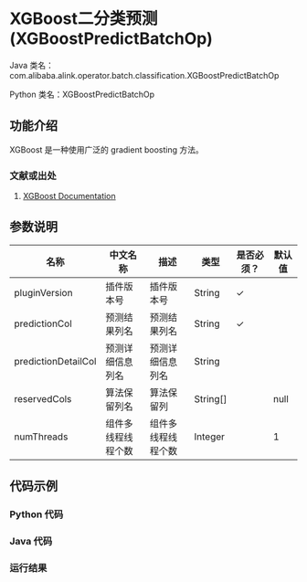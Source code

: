 # XGBoost二分类预测 (XGBoostPredictBatchOp)
Java 类名：com.alibaba.alink.operator.batch.classification.XGBoostPredictBatchOp

Python 类名：XGBoostPredictBatchOp


## 功能介绍
XGBoost 是一种使用广泛的 gradient boosting 方法。

### 文献或出处
1. [XGBoost Documentation](https://xgboost.readthedocs.io/en/stable/)

## 参数说明

| 名称 | 中文名称 | 描述 | 类型 | 是否必须？ | 默认值 |
| --- | --- | --- | --- | --- | --- |
| pluginVersion | 插件版本号 | 插件版本号 | String | ✓ |  |
| predictionCol | 预测结果列名 | 预测结果列名 | String | ✓ |  |
| predictionDetailCol | 预测详细信息列名 | 预测详细信息列名 | String |  |  |
| reservedCols | 算法保留列名 | 算法保留列 | String[] |  | null |
| numThreads | 组件多线程线程个数 | 组件多线程线程个数 | Integer |  | 1 |

## 代码示例

### Python 代码

### Java 代码

### 运行结果
